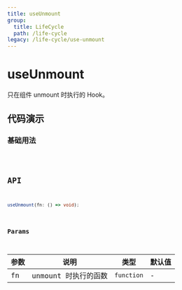 ```yaml
---
title: useUnmount
group:
  title: LifeCycle
  path: /life-cycle
legacy: /life-cycle/use-unmount
---
```


# useUnmount

只在组件 unmount 时执行的 Hook。

## 代码演示

### 基础用法

<code src="./demos/Demo1.tsx" />

## API

```typescript
useUnmount(fn: () => void);
```

### Params

| 参数 | 说明                 | 类型       | 默认值 |
| ---- | -------------------- | ---------- | ------ |
| fn   | unmount 时执行的函数 | `function` | -      |
